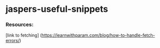 # jaspers-useful-snippets

### Resources:
[link to fetching] (https://learnwithparam.com/blog/how-to-handle-fetch-errors/)
